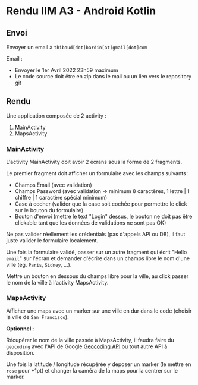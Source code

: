 # Rendu IIM A3 - Android Kotlin

## Envoi

Envoyer un email à `thibaud[dot]bardin[at]gmail[dot]com`

Email :
* Envoyer le 1er Avril 2022 23h59 maximum
* Le code source doit être en zip dans le mail ou un lien vers le repository git

## Rendu

Une application composée de 2 activity :
1. MainActivity
2. MapsActivity

### MainActivity

L'activity MainActivity doit avoir 2 écrans sous la forme de 2 fragments.

Le premier fragment doit afficher un formulaire avec les champs suivants :
* Champs Email (avec validation)
* Champs Password (avec validation => minimum 8 caractères, 1 lettre | 1 chiffre | 1 caractère spécial minimum)
* Case à cocher (valider que la case soit cochée pour permettre le click sur le bouton du formulaire)
* Bouton d'envoi (mettre le text "Login" dessus, le bouton ne doit pas être clickable tant que les données de validations ne sont pas OK)

Ne pas valider réellement les crédentials (pas d'appels API ou DB), il faut juste valider le formulaire localement.

Une fois la formulaire validé, passer sur un autre fragment qui écrit "Hello `email`" sur l'écran et demander d'écrire dans un champs libre le nom d'une ville (eg. `Paris`, `Sidney`, ...).

Mettre un bouton en dessous du champs libre pour la ville, au click passer le nom de la ville à l'activity MapsActivity.

### MapsActivity

Afficher une maps avec un marker sur une ville en dur dans le code (choisir la ville de `San Francisco`).

**Optionnel :**

Récupérer le nom de la ville passée à MapsActivity, il faudra faire du `geocoding` avec l'API de Google [Geocoding API](https://developers.google.com/maps/documentation/geocoding/start) ou tout autre API à disposition.

Une fois la latitude / longitude récupérée y déposer un marker (le mettre en `rose` pour +1pt) et changer la caméra de la maps pour la centrer sur le marker.  

